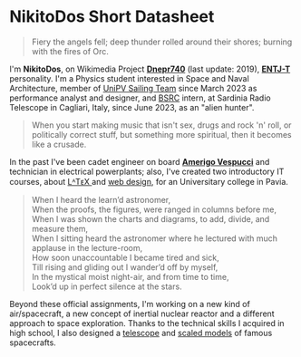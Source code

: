 # NikitoDos Short Datasheet

> Fiery the angels fell; deep thunder rolled around their shores; burning with the fires of Orc.

I'm **NikitoDos**, on Wikimedia Project [**Dnepr740**](https://it.wikipedia.org/wiki/Utente:Dnepr740) (last update: 2019), [**ENTJ-T**](https://www.16personalities.com/entj-personality) personality. I'm a Physics student interested in Space and Naval Architecture, member of [UniPV Sailing Team](http://www.sailingteamunipv.it/) since March 2023 as performance analyst and designer, and [BSRC](https://seti.berkeley.edu/Internship.html) intern, at Sardinia Radio Telescope in Cagliari, Italy, since June 2023, as an "alien hunter".

> When you start making music that isn't sex, drugs and rock 'n' roll, or politically correct stuff, but something more spiritual, then it becomes like a crusade.

In the past I've been cadet engineer on board [**Amerigo Vespucci**](https://en.wikipedia.org/wiki/Italian_training_ship_Amerigo_Vespucci) and technician in electrical powerplants; also, I've created two introductory IT courses, about [ LᴬTᴇX ](https://github.com/nikitodos/latex) and [web design](https://github.com/nikitodos/webdesign_intro), for an Universitary college in Pavia.

> When I heard the learn’d astronomer,\
When the proofs, the figures, were ranged in columns before me,\
When I was shown the charts and diagrams, to add, divide, and measure them,\
When I sitting heard the astronomer where he lectured with much applause in the lecture-room,\
How soon unaccountable I became tired and sick,\
Till rising and gliding out I wander’d off by myself,\
In the mystical moist night-air, and from time to time,\
Look’d up in perfect silence at the stars.

Beyond these official assignments, I'm working on a new kind of air/spacecraft, a new concept of inertial nuclear reactor and a different approach to space exploration. Thanks to the technical skills I acquired in high school, I also designed a [telescope](https://github.com/nikitodos/starseeker) and [scaled models](https://github.com/nikitodos/3D_Collection) of famous spacecrafts.
